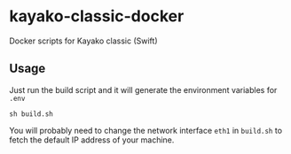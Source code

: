 # kayako-classic-docker
Docker scripts for Kayako classic (Swift)

## Usage
Just run the build script and it will generate the environment variables for `.env`

```
sh build.sh
```

You will probably need to change the network interface `eth1` in `build.sh` to fetch the default IP address of your machine.
